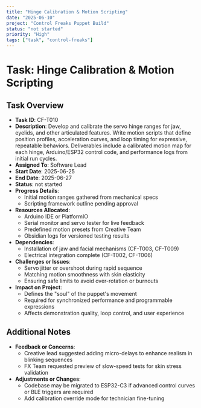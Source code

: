 ```yaml
---
title: "Hinge Calibration & Motion Scripting"
date: "2025-06-10"
project: "Control Freaks Puppet Build"
status: "not started"
priority: "High"
tags: ["task", "control-freaks"]
---
```


# Task: Hinge Calibration & Motion Scripting

## Task Overview

- **Task ID**: CF-T010
- **Description**: Develop and calibrate the servo hinge ranges for jaw, eyelids, and other articulated features. Write motion scripts that define position profiles, acceleration curves, and loop timing for expressive, repeatable behaviors. Deliverables include a calibrated motion map for each hinge, Arduino/ESP32 control code, and performance logs from initial run cycles.
- **Assigned To**: Software Lead
- **Start Date**: 2025-06-25
- **End Date**: 2025-06-27
- **Status**: not started
- **Progress Details**:
  - Initial motion ranges gathered from mechanical specs
  - Scripting framework outline pending approval
- **Resources Allocated**:
  - Arduino IDE or PlatformIO
  - Serial monitor and servo tester for live feedback
  - Predefined motion presets from Creative Team
  - Obsidian logs for versioned testing results
- **Dependencies**:
  - Installation of jaw and facial mechanisms (CF-T003, CF-T009)
  - Electrical integration complete (CF-T002, CF-T006)
- **Challenges or Issues**:
  - Servo jitter or overshoot during rapid sequence
  - Matching motion smoothness with skin elasticity
  - Ensuring safe limits to avoid over-rotation or burnouts
- **Impact on Project**:
  - Defines the "soul" of the puppet's movement
  - Required for synchronized performance and programmable expressions
  - Affects demonstration quality, loop control, and user experience

## Additional Notes

- **Feedback or Concerns**:
  - Creative lead suggested adding micro-delays to enhance realism in blinking sequences
  - FX Team requested preview of slow-speed tests for skin stress validation
- **Adjustments or Changes**:
  - Codebase may be migrated to ESP32-C3 if advanced control curves or BLE triggers are required
  - Add calibration override mode for technician fine-tuning
